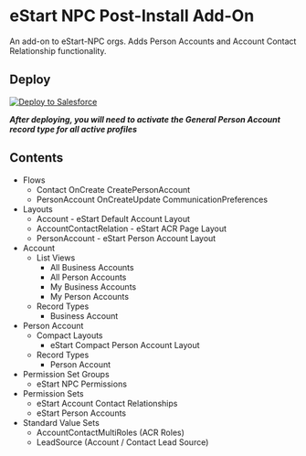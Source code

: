 # eStart NPC Post-Install Add-On
An add-on to eStart-NPC orgs. Adds Person Accounts and Account Contact Relationship functionality.

## Deploy
<a href="https://githubsfdeploy.herokuapp.com?owner=Enclude-Components&repo=eStart-NPC-Post-Install&ref=main">
  <img alt="Deploy to Salesforce"
       src="https://raw.githubusercontent.com/afawcett/githubsfdeploy/master/deploy.png">
</a>

***After deploying, you will need to activate the General Person Account record type for all active profiles***

## Contents

- Flows
  - Contact OnCreate CreatePersonAccount
  - PersonAccount OnCreateUpdate CommunicationPreferences
- Layouts
  - Account - eStart Default Account Layout
  - AccountContactRelation - eStart ACR Page Layout
  - PersonAccount - eStart Person Account Layout
- Account
  - List Views
    - All Business Accounts
    - All Person Accounts
    - My Business Accounts
    - My Person Accounts
  - Record Types
    - Business Account
- Person Account
  - Compact Layouts
    - eStart Compact Person Account Layout
  - Record Types
    - Person Account
- Permission Set Groups
  - eStart NPC Permissions
- Permission Sets
  - eStart Account Contact Relationships
  - eStart Person Accounts
- Standard Value Sets
  - AccountContactMultiRoles (ACR Roles)
  - LeadSource (Account / Contact Lead Source)